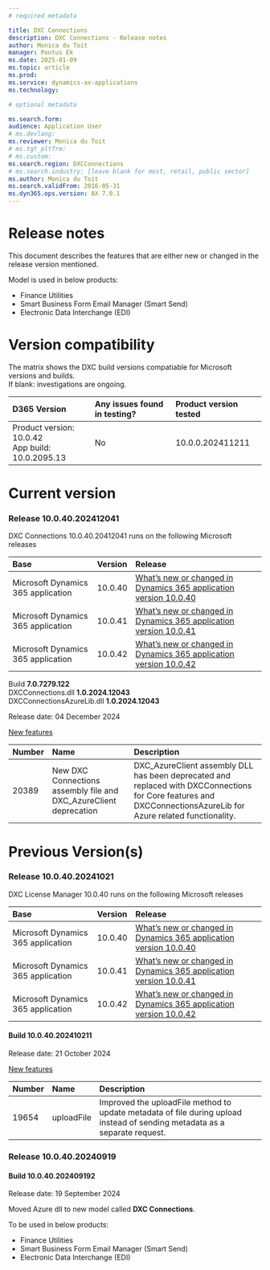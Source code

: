 ```yaml
---
# required metadata

title: DXC Connections
description: DXC Connections - Release notes
author: Monica du Toit
manager: Pontus Ek
ms.date: 2025-01-09
ms.topic: article
ms.prod:
ms.service: dynamics-ax-applications
ms.technology:

# optional metadata

ms.search.form:
audience: Application User
# ms.devlang:
ms.reviewer: Monica du Toit
# ms.tgt_pltfrm:
# ms.custom:
ms.search.region: DXCConnections
# ms.search.industry: [leave blank for most, retail, public sector]
ms.author: Monica du Toit
ms.search.validFrom: 2016-05-31
ms.dyn365.ops.version: AX 7.0.1
---
```


# Release notes

This document describes the features that are either new or changed in the release version mentioned.

Model is used in below products:

- Finance Utilities
- Smart Business Form Email Manager (Smart Send)
- Electronic Data Interchange (EDI)

# Version compatibility
The matrix shows the DXC build versions compatiable for Microsoft versions and builds. <br>
If blank: investigations are ongoing. <br>

D365 Version	  | Any issues found in testing?	  | Product version tested
:--       	  |:--           			  |:--
Product version: 10.0.42 <br> App build: 10.0.2095.13	  | No	          | 10.0.0.202411211

# Current version

### Release 10.0.40.202412041

DXC Connections 10.0.40.20412041 runs on the following Microsoft releases

| Base                               | Version | Release                                                                                                                                                         |
| :--------------------------------- | :------ | :-------------------------------------------------------------------------------------------------------------------------------------------------------------- |
| Microsoft Dynamics 365 application | 10.0.40 | [What’s new or changed in Dynamics 365 application version 10.0.40](https://docs.microsoft.com/en-us/dynamics365/finance/get-started/whats-new-changed-10-0-40) |
| Microsoft Dynamics 365 application | 10.0.41 | [What’s new or changed in Dynamics 365 application version 10.0.41](https://docs.microsoft.com/en-us/dynamics365/finance/get-started/whats-new-changed-10-0-41) |
| Microsoft Dynamics 365 application | 10.0.42 | [What’s new or changed in Dynamics 365 application version 10.0.42](https://docs.microsoft.com/en-us/dynamics365/finance/get-started/whats-new-changed-10-0-42) |

Build <b>7.0.7279.122 </b>  
DXCConnections.dll <b>1.0.2024.12043</b>  
DXCConnectionsAzureLib.dll <b>1.0.2024.12043</b>

Release date: 04 December 2024

<ins>New features</ins>

| Number | Name                                                              | Description                                                                                                                                                     |
| :----- | :---------------------------------------------------------------- | :-------------------------------------------------------------------------------------------------------------------------------------------------------------- |
| 20389  | New DXC Connections assembly file and DXC_AzureClient deprecation | DXC_AzureClient assembly DLL has been deprecated and replaced with DXCConnections for Core features and DXCConnectionsAzureLib for Azure related functionality. |

# Previous Version(s)

### Release 10.0.40.20241021

DXC License Manager 10.0.40 runs on the following Microsoft releases

| Base                               | Version | Release                                                                                                                                                         |
| :--------------------------------- | :------ | :-------------------------------------------------------------------------------------------------------------------------------------------------------------- |
| Microsoft Dynamics 365 application | 10.0.40 | [What’s new or changed in Dynamics 365 application version 10.0.40](https://docs.microsoft.com/en-us/dynamics365/finance/get-started/whats-new-changed-10-0-40) |
| Microsoft Dynamics 365 application | 10.0.41 | [What’s new or changed in Dynamics 365 application version 10.0.41](https://docs.microsoft.com/en-us/dynamics365/finance/get-started/whats-new-changed-10-0-41) |
| Microsoft Dynamics 365 application | 10.0.42 | [What’s new or changed in Dynamics 365 application version 10.0.42](https://docs.microsoft.com/en-us/dynamics365/finance/get-started/whats-new-changed-10-0-42) |

#### Build 10.0.40.202410211

Release date: 21 October 2024

<ins>New features</ins>

| Number | Name       | Description                                                                                                                |
| :----- | :--------- | :------------------------------------------------------------------------------------------------------------------------- |
| 19654  | uploadFile | Improved the uploadFile method to update metadata of file during upload instead of sending metadata as a separate request. |

### Release 10.0.40.20240919

#### Build 10.0.40.202409192

Release date: 19 September 2024

Moved Azure dll to new model called **DXC Connections**.

To be used in below products:

- Finance Utilities
- Smart Business Form Email Manager (Smart Send)
- Electronic Data Interchange (EDI)
